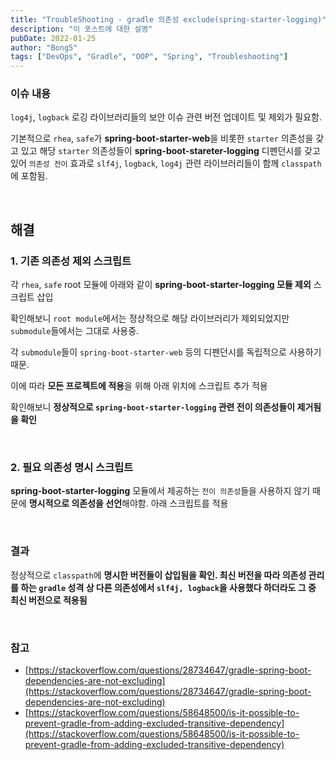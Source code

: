 ```yaml
---
title: "TroubleShooting - gradle 의존성 exclude(spring-starter-logging)"
description: "이 포스트에 대한 설명"
pubDate: 2022-01-25
author: "Bong5"
tags: ["DevOps", "Gradle", "OOP", "Spring", "Troubleshooting"]
---
```

### 이슈 내용

`log4j`, `logback` 로깅 라이브러리들의 보안 이슈 관련 버전 업데이트 및 제외가 필요함.

기본적으로 `rhea`, `safe`가 **spring-boot-starter-web**을 비롯한 `starter` 의존성을 갖고 있고 해당 `starter` 의존성들이 **spring-boot-stareter-logging** 디펜던시를 갖고 있어 `의존성 전이` 효과로 `slf4j`, `logback`, `log4j` 관련 라이브러리들이 함께 `classpath`에 포함됨.

<br>

## 해결

### 1. 기존 의존성 제외 스크립트

각 `rhea`, `safe` root 모듈에 아래와 같이 **spring-boot-starter-logging 모듈 제외** 스크립트 삽입

<script src="https://gist.github.com/BongHoLee/29fc55c8e641392ec6b5ed57e96f40e2.js"></script>

확인해보니 `root module`에서는 정상적으로 해당 라이브러리가 제외되었지만 `submodule`들에서는 그대로 사용중.

각 `submodule`들이 `spring-boot-starter-web` 등의 디펜던시를 독립적으로 사용하기 때문.

이에 따라 **모든 프로젝트에 적용**을 위해 아래 위치에 스크립트 추가 적용

<script src="https://gist.github.com/BongHoLee/6bf84efec6d5202509de90266aa1c9be.js"></script>

확인해보니 **정상적으로 `spring-boot-starter-logging` 관련 전이 의존성들이 제거됨을 확인**

<br>

### 2. 필요 의존성 명시 스크립트

**spring-boot-starter-logging** 모듈에서 제공하는 `전이 의존성`들을 사용하지 않기 때문에 **명시적으로 의존성을 선언**해야함. 아래 스크립트를 적용

<script src="https://gist.github.com/BongHoLee/eadc02218565ea2a99e621e0c01c4911.js"></script>

<br>

### 결과

정상적으로 `classpath`에 **명시한 버전들이 삽입됨을 확인. 최신 버전을 따라 의존성 관리를 하는 `gradle` 성격 상 다른 의존성에서 `slf4j, logback`을 사용했다 하더라도 그 중 최신 버전으로 적용됨**

<br>

### 참고

- [https://stackoverflow.com/questions/28734647/gradle-spring-boot-dependencies-are-not-excluding](https://stackoverflow.com/questions/28734647/gradle-spring-boot-dependencies-are-not-excluding)
- [https://stackoverflow.com/questions/58648500/is-it-possible-to-prevent-gradle-from-adding-excluded-transitive-dependency](https://stackoverflow.com/questions/58648500/is-it-possible-to-prevent-gradle-from-adding-excluded-transitive-dependency)